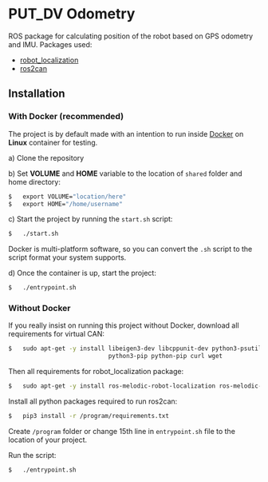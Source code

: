 # PUT_DV Odometry

ROS package for calculating position of the robot based on GPS odometry and IMU.
Packages used:
* [robot_localization](http://wiki.ros.org/robot_localization)
* [ros2can](https://github.com/PUT-Motorsport/PUTM_DV_utils_2020/tree/can)

## Installation

### With Docker (recommended)

The project is by default made with an intention to run inside [Docker](https://www.docker.com/) on **Linux** container for testing.

a) Clone the repository

b) Set **VOLUME** and **HOME** variable to the location of `shared` folder and home directory:
```bash
$   export VOLUME="location/here"
$   export HOME="/home/username"
```

c) Start the project by running the `start.sh` script:
```bash
$   ./start.sh
```

Docker is multi-platform software, so you can convert the `.sh` script to the script format your system supports.

d) Once the container is up, start the project:
```bash
$   ./entrypoint.sh
```

### Without Docker

If you really insist on running this project without Docker, download all requirements for virtual CAN:

```bash
$   sudo apt-get -y install libeigen3-dev libcppunit-dev python3-psutil python3-future \
                            python3-pip python-pip curl wget
```

Then all requirements for robot_localization package:

```bash
$   sudo apt-get -y install ros-melodic-robot-localization ros-melodic-rviz ros-melodic-cv-bridge
```

Install all python packages required to run ros2can:
```bash
$   pip3 install -r /program/requirements.txt
```

Create `/program` folder or change 15th line in `entrypoint.sh` file to the location of your project.

Run the script:
```bash
$   ./entrypoint.sh
```
